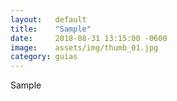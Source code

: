 ```yaml
---
layout:   default
title:    "Sample"
date:     2018-08-31 13:15:00 -0600
image:    assets/img/thumb_01.jpg
category: guias
---
```


Sample
